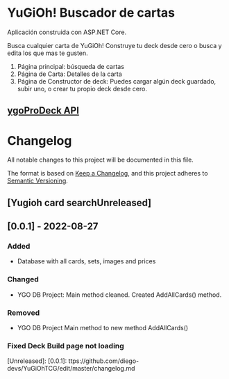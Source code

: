 # YuGiOh! Buscador de cartas

Aplicación construida con ASP.NET Core. 

Busca cualquier carta de YuGiOh!
Construye tu deck desde cero o busca y edita los que mas te gusten.

1.  Página principal: búsqueda de cartas
2.  Página de Carta: Detalles de la carta
3.  Página de Constructor de deck: Puedes cargar algún deck guardado, subir uno, o crear tu propio deck desde cero.




## [ygoProDeck API](https://db.ygoprodeck.com/api-guide/)

# Changelog
All notable changes to this project will be documented in this file.

The format is based on [Keep a Changelog](https://keepachangelog.com/en/1.0.0/),
and this project adheres to [Semantic Versioning](https://semver.org/spec/v2.0.0.html).

## [Yugioh card searchUnreleased]

## [0.0.1] - 2022-08-27
### Added
- Database with all cards, sets, images and prices

### Changed
- YGO DB Project: Main method cleaned. Created AddAllCards() method. 

### Removed
- YGO DB Project Main method to new method AddAllCards()

### Fixed Deck Build page not loading

[Unreleased]: 
[0.0.1]: ttps://github.com/diego-devs/YuGiOhTCG/edit/master/changelog.md
